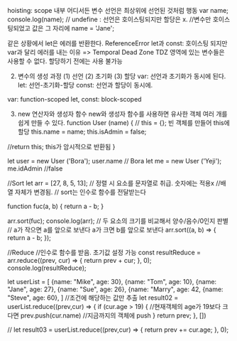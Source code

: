 hoisting: scope 내부 어디서든 변수 선언은 최상위에 선언된 것처럼 행동
var name;
console.log(name); // undefine : 선언은 호이스팅되지만 할당은 x.
//변수만 호이스팅되었고 값은 그 자리에
name = 'Jane';

같은 상황에서 let은 에러를 반환한다. ReferenceError
let과 const: 호이스팅 되지만 var과 달리 에러를 내는 이유 => Temporal Dead Zone
TDZ 영역에 있는 변수들은 사용할 수 없다. 할당하기 전에는 사용 불가능

2. 변수의 생성 과정
   (1) 선언
   (2) 초기화
   (3) 할당
   var: 선언과 초기화가 동시에 된다.
   let: 선언-초기화-할당
   const: 선언과 할당이 동시에.

var: function-scoped
let, const: block-scoped

3. new 연산자와 생성자 함수
   new와 생성자 함수를 사용하면 유사한 객체 여러 개를 쉽게 만들 수 있다.
   function User (name) {
   // this = {}; 빈 객체를 만들어 this에 할당
   this.name = name;
   this.isAdmin = false;

//return this; this가 암시적으로 반환됨
}

let user = new User ('Bora');
user.name // Bora
let me = new User ('Yeji');
me.idAdmin //false

//Sort
let arr = [27, 8, 5, 13];
// 정렬 시 요소를 문자열로 취급. 숫자에는 적용x
//배열 자체가 변경됨.
// sort는 인수로 함수를 전달받는다

function fuc(a, b) {
return a - b;
}

arr.sort(fuc);
console.log(arr);
// 두 요소의 크기를 비교해서 양수/음수/0인지 판별
// a가 작으면 a를 앞으로 보낸다 a가 크면 b를 앞으로 보낸다
arr.sort((a, b) => {
return a - b;
});

//Reduce
//인수로 함수를 받음. 초기값 설정 가능
const resultReduce = arr.reduce((prev, cur) => {
return prev + cur;
}, 0);
console.log(resultReduce);

let userList = [
{name: "Mike", age: 30},
{name: "Tom", age: 10},
{name: "Jane", age: 27},
{name: "Sue", age: 26},
{name: "Marry", age: 42,
{name: "Steve", age: 60},
]
//조건에 해당하는 값만 추출
let result02 = userList.reduce((prev,cur) => {
if (cur.age > 19) { //현재객체의 age가 19보다 크다면
prev.push(cur.name) //지금까지의 객체에 push
}
return prev;
}, [])

//
let result03 = userList.reduce((prev,cur) => {
return prev += cur.age;
}, 0);
